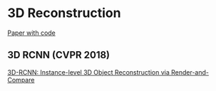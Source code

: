 # 3D Reconstruction
[Paper with code](https://paperswithcode.com/task/3d-reconstruction)
## 3D RCNN (CVPR 2018)
[3D-RCNN: Instance-level 3D Object Reconstruction via Render-and-Compare](http://openaccess.thecvf.com/content_cvpr_2018/papers/Kundu_3D-RCNN_Instance-Level_3D_CVPR_2018_paper.pdf)